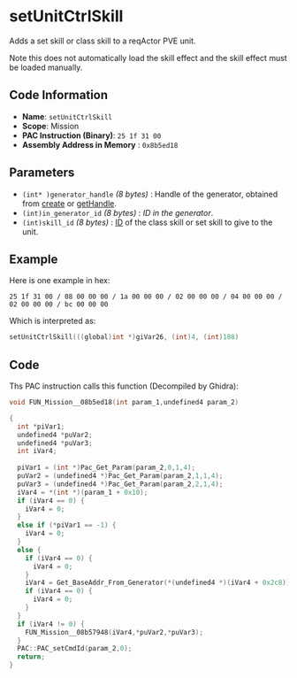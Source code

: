 # setUnitCtrlSkill

Adds a set skill or class skill to a reqActor PVE unit.

Note this does not automatically load the skill effect and the skill effect must be loaded manually.

## Code Information

- **Name**: `setUnitCtrlSkill`
- **Scope**: Mission
- **PAC Instruction (Binary)**: `25 1f 31 00`
- **Assembly Address in Memory** : `0x8b5ed18`

## Parameters

- `(int* )generator_handle` *(8 bytes)* : Handle of the generator, obtained from [create](./create.md) or [getHandle](./gethandle.md).
- `(int)in_generator_id` *(8 bytes)* : *ID in the generator*.
- `(int)skill_id` *(8 bytes)* : [ID](https://rnielikki.github.io/pata/resources/skill.html) of the class skill or set skill to give to the unit.

## Example

Here is one example in hex:

```25 1f 31 00 / 08 00 00 00 / 1a 00 00 00 / 02 00 00 00 / 04 00 00 00 / 02 00 00 00 / bc 00 00 00```

Which is interpreted as:

```c
setUnitCtrlSkill(((global)int *)giVar26, (int)4, (int)188)
```

## Code

Ths PAC instruction calls this function (Decompiled by Ghidra):

```c
void FUN_Mission__08b5ed18(int param_1,undefined4 param_2)

{
  int *piVar1;
  undefined4 *puVar2;
  undefined4 *puVar3;
  int iVar4;
  
  piVar1 = (int *)Pac_Get_Param(param_2,0,1,4);
  puVar2 = (undefined4 *)Pac_Get_Param(param_2,1,1,4);
  puVar3 = (undefined4 *)Pac_Get_Param(param_2,2,1,4);
  iVar4 = *(int *)(param_1 + 0x10);
  if (iVar4 == 0) {
    iVar4 = 0;
  }
  else if (*piVar1 == -1) {
    iVar4 = 0;
  }
  else {
    if (iVar4 == 0) {
      iVar4 = 0;
    }
    iVar4 = Get_BaseAddr_From_Generator(*(undefined4 *)(iVar4 + 0x2c8));
    if (iVar4 == 0) {
      iVar4 = 0;
    }
  }
  if (iVar4 != 0) {
    FUN_Mission__08b57948(iVar4,*puVar2,*puVar3);
  }
  PAC::PAC_setCmdId(param_2,0);
  return;
}
```


